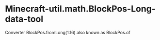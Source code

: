 # Minecraft-util.math.BlockPos-Long-data-tool
Converter BlockPos.fromLong(1.16) also known as BlockPos.of

